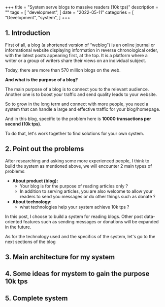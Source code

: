 +++
title = "System serve blogs to massive readers (10k tps)"
description = ""
tags = [
    "development",
]
date = "2022-05-11"
categories = [
    "Development",
    "system",
]
+++

## 1. Introduction

First of all, a blog (a shortened version of “weblog”) is an online journal or informational website displaying information in reverse chronological order, with the latest posts appearing first, at the top. It is a platform where a writer or a group of writers share their views on an individual subject.

Today, there are more than 570 million blogs on the web.

**And what is the purpose of a blog?**

The main purpose of a blog is to connect you to the relevant audience. Another one is to boost your traffic and send quality leads to your website.

So to grow in the long term and connect with more people, you need a system that can handle a large and effective traffic for your blog/homepage. 

And in this blog, specific to the problem here is **10000 transactions per second (10k tps)**. 

To do that, let's work together to find solutions for your own system.

## 2. Point out the problems

After researching and asking some more experienced people, I think to build the system as mentioned above, we will encounter 2 main types of problems:
- **About product (blog):**
  - Your blog is for the purpose of reading articles only ?
  - In addition to serving articles, you are also welcome to allow your readers to send you messages or do other things such as donate ?
- **About technology:**
  - what technologies help your system achieve 10k tps ?

In this post, I choose to build a system for reading blogs. Other post data-oriented features such as sending messages or donations will be expanded in the future. 

As for the technology used and the specifics of the system, let's go to the next sections of the blog


## 3. Main architecture for my system



## 4. Some ideas for mystem to gain the purpose 10k tps

## 5. Complete system


